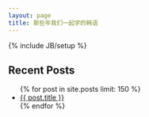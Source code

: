 ```yaml
---
layout: page
title: 那些年我们一起学的韩语
---
```

{% include JB/setup %}

<section>
  <h1>Recent Posts</h1>
  <ul id="recent_posts">
    {% for post in site.posts limit: 150 %}
      <li class="post">
        <a href="{{ root_url }}{{ post.url }}">{{ post.title }}</a>
      </li>
    {% endfor %}
  </ul>
</section>

